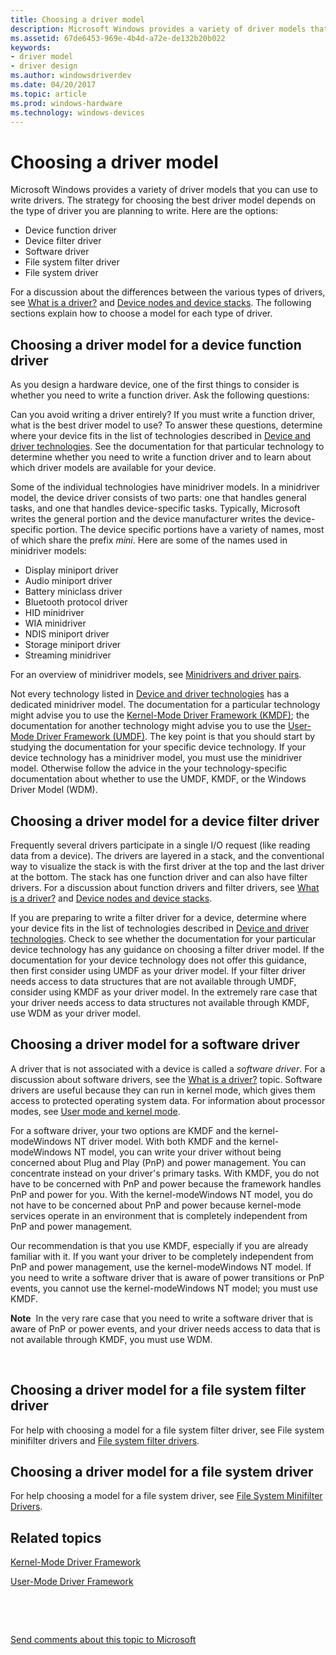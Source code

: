 ```yaml
---
title: Choosing a driver model
description: Microsoft Windows provides a variety of driver models that you can use to write drivers.
ms.assetid: 67de6453-969e-4b4d-a72e-de132b20b022
keywords:
- driver model
- driver design
ms.author: windowsdriverdev
ms.date: 04/20/2017
ms.topic: article
ms.prod: windows-hardware
ms.technology: windows-devices
---
```


# Choosing a driver model


Microsoft Windows provides a variety of driver models that you can use to write drivers. The strategy for choosing the best driver model depends on the type of driver you are planning to write. Here are the options:

-   Device function driver
-   Device filter driver
-   Software driver
-   File system filter driver
-   File system driver

For a discussion about the differences between the various types of drivers, see [What is a driver?](what-is-a-driver-.md) and [Device nodes and device stacks](device-nodes-and-device-stacks.md). The following sections explain how to choose a model for each type of driver.

## <span id="choosing_a_driver_model_for_a_device_function_driver"></span><span id="CHOOSING_A_DRIVER_MODEL_FOR_A_DEVICE_FUNCTION_DRIVER"></span>Choosing a driver model for a device function driver


As you design a hardware device, one of the first things to consider is whether you need to write a function driver. Ask the following questions:

Can you avoid writing a driver entirely?
If you must write a function driver, what is the best driver model to use?
To answer these questions, determine where your device fits in the list of technologies described in [Device and driver technologies](https://msdn.microsoft.com/library/windows/hardware/ff557557). See the documentation for that particular technology to determine whether you need to write a function driver and to learn about which driver models are available for your device.

Some of the individual technologies have minidriver models. In a minidriver model, the device driver consists of two parts: one that handles general tasks, and one that handles device-specific tasks. Typically, Microsoft writes the general portion and the device manufacturer writes the device-specific portion. The device specific portions have a variety of names, most of which share the prefix *mini*. Here are some of the names used in minidriver models:

-   Display miniport driver
-   Audio miniport driver
-   Battery miniclass driver
-   Bluetooth protocol driver
-   HID minidriver
-   WIA minidriver
-   NDIS miniport driver
-   Storage miniport driver
-   Streaming minidriver

For an overview of minidriver models, see [Minidrivers and driver pairs](minidrivers-and-driver-pairs.md).

Not every technology listed in [Device and driver technologies](https://msdn.microsoft.com/library/windows/hardware/ff557557) has a dedicated minidriver model. The documentation for a particular technology might advise you to use the [Kernel-Mode Driver Framework (KMDF)](https://msdn.microsoft.com/library/windows/hardware/ff557565); the documentation for another technology might advise you to use the [User-Mode Driver Framework (UMDF)](https://msdn.microsoft.com/library/windows/hardware/ff557565). The key point is that you should start by studying the documentation for your specific device technology. If your device technology has a minidriver model, you must use the minidriver model. Otherwise follow the advice in the your technology-specific documentation about whether to use the UMDF, KMDF, or the Windows Driver Model (WDM).

## <span id="Choosing_a_driver_model_for_a_device_filter_driver"></span><span id="choosing_a_driver_model_for_a_device_filter_driver"></span><span id="CHOOSING_A_DRIVER_MODEL_FOR_A_DEVICE_FILTER_DRIVER"></span>Choosing a driver model for a device filter driver


Frequently several drivers participate in a single I/O request (like reading data from a device). The drivers are layered in a stack, and the conventional way to visualize the stack is with the first driver at the top and the last driver at the bottom. The stack has one function driver and can also have filter drivers. For a discussion about function drivers and filter drivers, see [What is a driver?](what-is-a-driver-.md) and [Device nodes and device stacks](device-nodes-and-device-stacks.md).

If you are preparing to write a filter driver for a device, determine where your device fits in the list of technologies described in [Device and driver technologies](https://msdn.microsoft.com/library/windows/hardware/ff557557). Check to see whether the documentation for your particular device technology has any guidance on choosing a filter driver model. If the documentation for your device technology does not offer this guidance, then first consider using UMDF as your driver model. If your filter driver needs access to data structures that are not available through UMDF, consider using KMDF as your driver model. In the extremely rare case that your driver needs access to data structures not available through KMDF, use WDM as your driver model.

## <span id="Choosing_a_driver_model_for_a_software_driver"></span><span id="choosing_a_driver_model_for_a_software_driver"></span><span id="CHOOSING_A_DRIVER_MODEL_FOR_A_SOFTWARE_DRIVER"></span>Choosing a driver model for a software driver


A driver that is not associated with a device is called a *software driver*. For a discussion about software drivers, see the [What is a driver?](what-is-a-driver-.md) topic. Software drivers are useful because they can run in kernel mode, which gives them access to protected operating system data. For information about processor modes, see [User mode and kernel mode](user-mode-and-kernel-mode.md).

For a software driver, your two options are KMDF and the kernel-modeWindows NT driver model. With both KMDF and the kernel-modeWindows NT model, you can write your driver without being concerned about Plug and Play (PnP) and power management. You can concentrate instead on your driver's primary tasks. With KMDF, you do not have to be concerned with PnP and power because the framework handles PnP and power for you. With the kernel-modeWindows NT model, you do not have to be concerned about PnP and power because kernel-mode services operate in an environment that is completely independent from PnP and power management.

Our recommendation is that you use KMDF, especially if you are already familiar with it. If you want your driver to be completely independent from PnP and power management, use the kernel-modeWindows NT model. If you need to write a software driver that is aware of power transitions or PnP events, you cannot use the kernel-modeWindows NT model; you must use KMDF.

**Note**  In the very rare case that you need to write a software driver that is aware of PnP or power events, and your driver needs access to data that is not available through KMDF, you must use WDM.

 

## <span id="Choosing_a_driver_model_for_a_file_system_filter_driver"></span><span id="choosing_a_driver_model_for_a_file_system_filter_driver"></span><span id="CHOOSING_A_DRIVER_MODEL_FOR_A_FILE_SYSTEM_FILTER_DRIVER"></span>Choosing a driver model for a file system filter driver


For help with choosing a model for a file system filter driver, see File system minifilter drivers and [File system filter drivers](https://msdn.microsoft.com/library/windows/hardware/ff540382).

## <span id="Choosing_a_driver_model_for_a_file_system_driver"></span><span id="choosing_a_driver_model_for_a_file_system_driver"></span><span id="CHOOSING_A_DRIVER_MODEL_FOR_A_FILE_SYSTEM_DRIVER"></span>Choosing a driver model for a file system driver


For help choosing a model for a file system driver, see [File System Minifilter Drivers](https://msdn.microsoft.com/library/windows/hardware/ff540402).

## <span id="related_topics"></span>Related topics


[Kernel-Mode Driver Framework](https://msdn.microsoft.com/library/windows/hardware/ff557565)

[User-Mode Driver Framework](https://msdn.microsoft.com/library/windows/hardware/ff557565)

 

 

[Send comments about this topic to Microsoft](mailto:wsddocfb@microsoft.com?subject=Documentation%20feedback%20[wdkgetstart\wdkgetstart]:%20Choosing%20a%20driver%20model%20%20RELEASE:%20%281/20/2017%29&body=%0A%0APRIVACY%20STATEMENT%0A%0AWe%20use%20your%20feedback%20to%20improve%20the%20documentation.%20We%20don't%20use%20your%20email%20address%20for%20any%20other%20purpose,%20and%20we'll%20remove%20your%20email%20address%20from%20our%20system%20after%20the%20issue%20that%20you're%20reporting%20is%20fixed.%20While%20we're%20working%20to%20fix%20this%20issue,%20we%20might%20send%20you%20an%20email%20message%20to%20ask%20for%20more%20info.%20Later,%20we%20might%20also%20send%20you%20an%20email%20message%20to%20let%20you%20know%20that%20we've%20addressed%20your%20feedback.%0A%0AFor%20more%20info%20about%20Microsoft's%20privacy%20policy,%20see%20http://privacy.microsoft.com/default.aspx. "Send comments about this topic to Microsoft")





